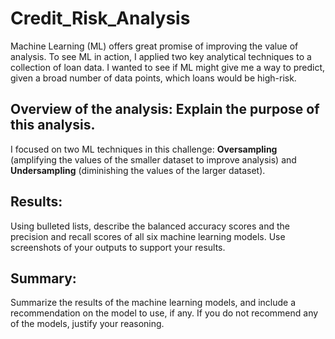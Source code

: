 # Credit_Risk_Analysis

Machine Learning (ML) offers great promise of improving the value of analysis. To see ML in action, I applied two key analytical techniques to a collection of loan data. I wanted to see if ML might give me a way to predict, given a broad number of data points, which loans would be high-risk.

## Overview of the analysis: Explain the purpose of this analysis.
I focused on two ML techniques in this challenge: **Oversampling** (amplifying the values of the smaller dataset to improve analysis) and **Undersampling** (diminishing the values of the larger dataset). 


## Results: 
Using bulleted lists, describe the balanced accuracy scores and the precision and recall scores of all six machine learning models. Use screenshots of your outputs to support your results.

## Summary: 
Summarize the results of the machine learning models, and include a recommendation on the model to use, if any. If you do not recommend any of the models, justify your reasoning.
